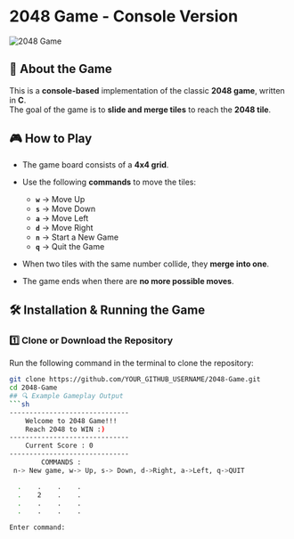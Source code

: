 # 2048 Game - Console Version

![2048 Game](![image](https://github.com/user-attachments/assets/7de27279-a1d4-45aa-ab03-5dbfef273f76)
)

## 📌 About the Game

This is a **console-based** implementation of the classic **2048 game**, written in **C**.  
The goal of the game is to **slide and merge tiles** to reach the **2048 tile**.

## 🎮 How to Play

- The game board consists of a **4x4 grid**.
- Use the following **commands** to move the tiles:

  - **`w`** → Move Up  
  - **`s`** → Move Down  
  - **`a`** → Move Left  
  - **`d`** → Move Right  
  - **`n`** → Start a New Game  
  - **`q`** → Quit the Game  

- When two tiles with the same number collide, they **merge into one**.
- The game ends when there are **no more possible moves**.

## 🛠 Installation & Running the Game

### **1️⃣ Clone or Download the Repository**
Run the following command in the terminal to clone the repository:

```sh
git clone https://github.com/YOUR_GITHUB_USERNAME/2048-Game.git
cd 2048-Game
## 🔍 Example Gameplay Output
```sh
------------------------------
    Welcome to 2048 Game!!!
    Reach 2048 to WIN :)
------------------------------
    Current Score : 0
------------------------------
        COMMANDS :
 n-> New game, w-> Up, s-> Down, d->Right, a->Left, q->QUIT

  .    .    .    .  
  .    2    .    .  
  .    .    .    .  
  .    .    .    .  

Enter command: 
